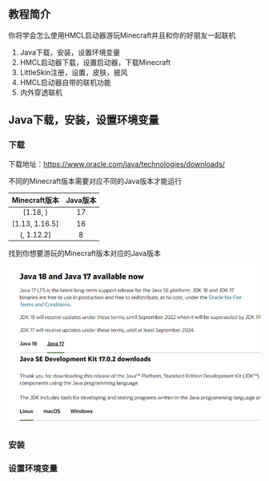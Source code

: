 ## 教程简介

你将学会怎么使用HMCL启动器游玩Minecraft并且和你的好朋友一起联机

1. Java下载，安装，设置环境变量
2. HMCL启动器下载，设置启动器，下载Minecraft
3. LittleSkin注册，设置，皮肤，披风
4. HMCL启动器自带的联机功能
5. 内外穿透联机

## Java下载，安装，设置环境变量

### 下载

下载地址：https://www.oracle.com/java/technologies/downloads/

不同的Minecraft版本需要对应不同的Java版本才能运行

| Minecraft版本  | Java版本 |
| :------------: | :------: |
|    [1.18, )    |    17    |
| [1.13, 1.16.5] |    16    |
|   (, 1.12.2]   |    8     |

找到你想要游玩的Minecraft版本对应的Java版本

<img src="static/images/JavaDownload/1.png" alt="Error" style="zoom: 67%;" />

### 安装

### 设置环境变量